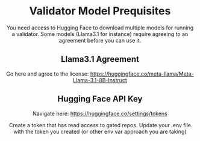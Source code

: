 <div align="center">

# Validator Model Prequisites

You need access to Hugging Face to download multiple models for running a validator.  Some models (Llama3.1 for instance) require agreeing to an agreement before you can use it.

## Llama3.1 Agreement

Go here and agree to the license:
https://huggingface.co/meta-llama/Meta-Llama-3.1-8B-Instruct


## **Hugging Face API Key**

Navigate here: 
https://huggingface.co/settings/tokens


Create a token that has read access to gated repos.
Update your .env file with the token you created (or other env var approach you are taking)